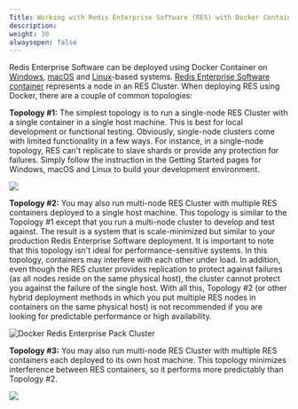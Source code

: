 ```yaml
---
Title: Working with Redis Enterprise Software (RES) with Docker Containers
description: 
weight: 30
alwaysopen: false
---
```

Redis Enterprise Software can be deployed using Docker Container on
[Windows](/rs/installing-and-upgrading/docker/windows/),
[macOS](/rs/installing-and-upgrading/docker/macos/)
and
[Linux](/rs/installing-and-upgrading/docker/linux/)-based
systems. [Redis Enterprise Software
container](https://hub.docker.com/r/redislabs/redis/) represents a node
in an RES Cluster. When deploying RES using Docker, there are a couple
of common topologies:

  **Topology #1:** The simplest topology is to run a single-node RES Cluster with a single container in a single host machine. This is best for local development or functional testing. Obviously, single-node clusters come with limited functionality in a few ways. For instance, in a single-node topology, RES can't replicate to slave shards or provide any protection for failures. Simply follow the instruction in the Getting Started pages for Windows, macOS and Linux to build your development environment.

  ![](/images/rs/0-2.png?width=255&height=378)

  **Topology #2:** You may also run multi-node RES Cluster with multiple RES containers deployed to a single host machine. This topology is similar to the Topology #1 except that you run a multi-node cluster to develop and test against. The result is a system that is scale-minimized but similar to your production Redis Enterprise Software deployment. It is important to note that this topology isn't ideal for performance-sensitive systems. In this topology, containers may interfere with each other under load. In addition, even though the RES cluster provides replication to protect against failures (as all nodes reside on the same physical host), the cluster cannot protect you against the failure of the single host. With all this, Topology #2 (or other hybrid deployment methods in which you put multiple RES nodes in containers on the same physical host) is not recommended if you are looking for predictable performance or high availability.

  ![Docker Redis Enterprise Pack Cluster](/images/rs/0-1.png?width=777&height=380)

  **Topology #3:** You may also run multi-node RES Cluster with multiple RES containers each deployed to its own host machine. This topology minimizes interference between RES containers, so it performs more predictably than Topology #2.

  ![](/images/rs/0.png?width=780&height=380)